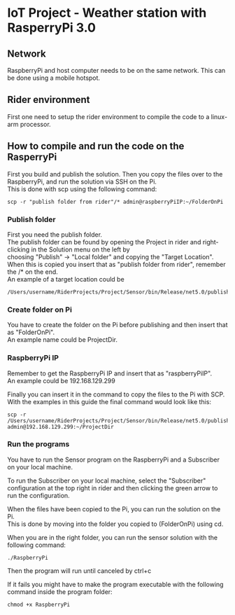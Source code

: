 # IoT Project - Weather station with RasperryPi 3.0

## Network
RaspberryPi and host computer needs to be on the same network. This can be done using a mobile hotspot.

## Rider environment
First one need to setup the rider environment to compile the code to a linux-arm processor.

## How to compile and run the code on the RasperryPi
First you build and publish the solution.
Then you copy the files over to the RaspberryPi, and run the solution via SSH on the Pi.  
This is done with scp using the following command:
```
scp -r "publish folder from rider"/* admin@raspberryPiIP:~/FolderOnPi
```

### Publish folder
First you need the publish folder.  
The publish folder can be found by opening the Project in rider and right-clicking in the Solution menu on the left by  
choosing "Publish" -> "Local folder" and copying the "Target Location". 
When this is copied you insert that as "publish folder from rider", remember the /* on the end.  
An example of a target location could be 
```
/Users/username/RiderProjects/Project/Sensor/bin/Release/net5.0/publish
```
### Create folder on Pi
You have to create the folder on the Pi before publishing and then insert that as "FolderOnPi".  
An example name could be ProjectDir.

### RaspberryPi IP
Remember to get the RaspberryPi IP and insert that as "raspberryPiIP".  
An example could be 192.168.129.299

Finally you can insert it in the command to copy the files to the Pi with SCP. With the examples in this guide the final command would look like this:
```
scp -r /Users/username/RiderProjects/Project/Sensor/bin/Release/net5.0/publish/* admin@192.168.129.299:~/ProjectDir
```
### Run the programs

You have to run the Sensor program on the RaspberryPi and a Subscriber on your local machine.  

To run the Subscriber on your local machine, select the "Subscriber" configuration at the top right in rider and then clicking the green arrow to run the configuration.

When the files have been copied to the Pi, you can run the solution on the Pi.  
This is done by moving into the folder you copied to (FolderOnPi) using cd.  

When you are in the right folder, you can run the sensor solution with the following command:
```
./RaspberryPi
```

Then the program will run until canceled by ctrl+c

If it fails you might have to make the program executable with the following command inside the program folder:
```
chmod +x RaspberryPi
```
